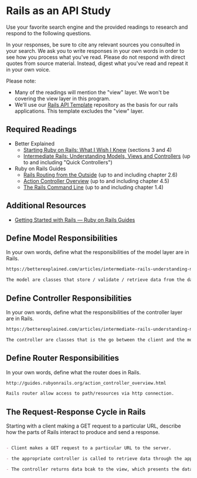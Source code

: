 # Rails as an API Study

Use your favorite search engine and the provided readings to research and
respond to the following questions.

In your responses, be sure to cite any relevant sources you consulted in your
search. We ask you to write responses in your own words in order to see how you
process what you've read. Please do not respond with direct quotes from source
material. Instead, digest what you've read and repeat it in your own voice.

Please note:

-   Many of the readings will mention the "view" layer. We won't be covering the
    view layer in this program.
-   We'll use our [Rails API Template](https://github.com/ga-wdi-boston/rails-api-template)
    repository as the basis for our rails applications.
    This template excludes the "view" layer.

## Required Readings

-   Better Explained
    -   [Starting Ruby on Rails: What I Wish I Knew](http://betterexplained.com/articles/starting-ruby-on-rails-what-i-wish-i-knew/)
        (sections 3 and 4)
    -   [Intermediate Rails: Understanding Models, Views and Controllers](http://betterexplained.com/articles/intermediate-rails-understanding-models-views-and-controllers/)
        (up to and including "Quick Controllers")
-   Ruby on Rails Guides
    -   [Rails Routing from the Outside](http://guides.rubyonrails.org/routing.html)
        (up to and including chapter 2.6)
    -   [Action Controller Overview](http://guides.rubyonrails.org/action_controller_overview.html)
        (up to and including chapter 4.5)
    -   [The Rails Command Line](http://guides.rubyonrails.org/command_line.html)
        (up to and including chapter 1.4)

## Additional Resources

-   [Getting Started with Rails — Ruby on Rails Guides](http://guides.rubyonrails.org/getting_started.html)

## Define Model Responsibilities

In your own words, define what the responsibilities of the model layer are in
Rails.

```md
https://betterexplained.com/articles/intermediate-rails-understanding-models-views-and-controllers/

The model are classes that store / validate / retrieve data from the database

```

## Define Controller Responsibilities

In your own words, define what the responsibilities of the controller layer are
in Rails.

```md
https://betterexplained.com/articles/intermediate-rails-understanding-models-views-and-controllers/

The controller are classes that is the go between the client and the model / data layer

```



## Define Router Responsibilities

In your own words, define what the router does in Rails.

```md
http://guides.rubyonrails.org/action_controller_overview.html

Rails router allow access to path/resources via http connection.
```

## The Request-Response Cycle in Rails

Starting with a client making a GET request to a particular URL, describe how
the parts of Rails interact to produce and send a response.

```md

- Client makes a GET request to a particular URL to the server.

- the appropriate controller is called to retrieve data through the appropriate model

- The controller returns data bcak to the view, which presents the data to the client and in turn, the user

```

